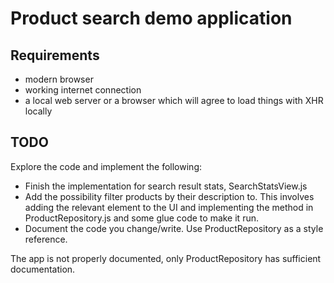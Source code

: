 Product search demo application
===============================

Requirements
------------
- modern browser
- working internet connection
- a local web server or a browser which will agree to load things with XHR
  locally

TODO
----

Explore the code and implement the following:

- Finish the implementation for search result stats, SearchStatsView.js
- Add the possibility filter products by their description to.
  This involves adding the relevant element to the UI and implementing the method in
  ProductRepository.js and some glue code to make it run.
- Document the code you change/write. Use ProductRepository as a style reference.

The app is not properly documented, only ProductRepository has sufficient documentation.

